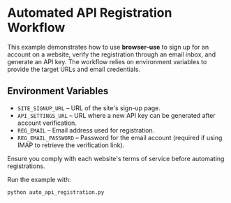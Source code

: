 # Automated API Registration Workflow

This example demonstrates how to use **browser-use** to sign up for an account on a website, verify the registration through an email inbox, and generate an API key. The workflow relies on environment variables to provide the target URLs and email credentials.

## Environment Variables
- `SITE_SIGNUP_URL` – URL of the site's sign-up page.
- `API_SETTINGS_URL` – URL where a new API key can be generated after account verification.
- `REG_EMAIL` – Email address used for registration.
- `REG_EMAIL_PASSWORD` – Password for the email account (required if using IMAP to retrieve the verification link).

Ensure you comply with each website's terms of service before automating registrations.

Run the example with:
```bash
python auto_api_registration.py
```
